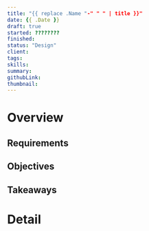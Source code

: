 ```yaml
---
title: "{{ replace .Name "-" " " | title }}"
date: {{ .Date }}
draft: true
started: ????????
finished:
status: "Design"
client:
tags:
skills:
summary:
githubLink:
thumbnail:
---
```


# Overview

## Requirements

## Objectives

## Takeaways

# Detail


